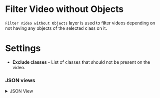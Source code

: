 # Filter Video without Objects

`Filter Video without Objects` layer is used to filter videos depending on not having any objects of the selected class on it.

# Settings

- **Exclude classes** - List of classes that should not be present on the video.

### JSON views

<details>
  <summary>JSON View</summary>

```json
{
	"action": "filter_video_without_objects",
	"src": [
		"$data_1"
	],
	"dst": [
		"$filter_video_without_objects_2__true",
		"$filter_video_without_objects_2__false"
	],
	"settings": {
		"exclude_classes": [
			"car",
			"pedestrian"
		]
	}
},
```

</details>
